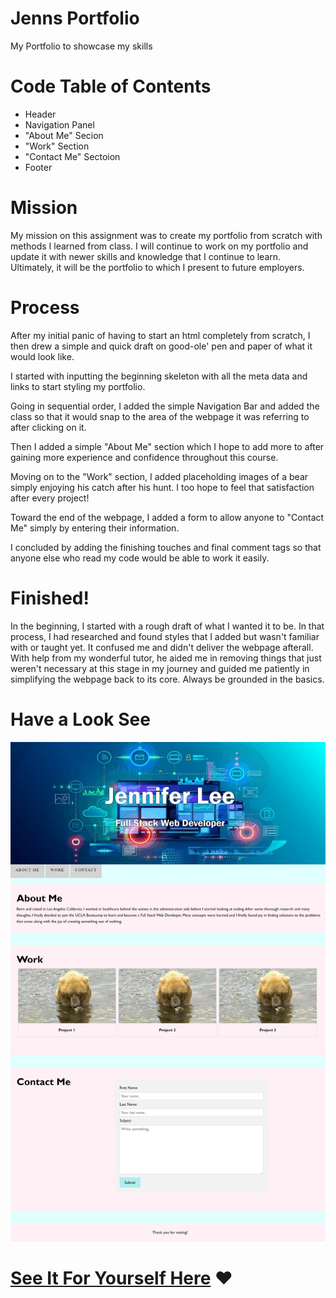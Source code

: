 # Jenns Portfolio
My Portfolio to showcase my skills


# Code Table of Contents

* Header
* Navigation Panel
* "About Me" Secion
* "Work" Section
* "Contact Me" Sectoion
* Footer

# Mission

My mission on this assignment was to create my portfolio from scratch with methods I learned from class. I will continue to work on my portfolio and update it with newer skills and knowledge that I continue to learn. Ultimately, it will be the portfolio to which I present to future employers.

# Process

After my initial panic of having to start an html completely from scratch, I then drew a simple and quick draft on good-ole' pen and paper of what it would look like.

I started with inputting the beginning skeleton with all the meta data and links to start styling my portfolio.

Going in sequential order, I added the simple Navigation Bar and added the class so that it would snap to the area of the webpage it was referring to after clicking on it.

Then I added a simple "About Me" section which I hope to add more to after gaining more experience and confidence throughout this course.

Moving on to the "Work" section, I added placeholding images of a bear simply enjoying his catch after his hunt. I too hope to feel that satisfaction after every project!

Toward the end of the webpage, I added a form to allow anyone to "Contact Me" simply by entering their information.

I concluded by adding the finishing touches and final comment tags so that anyone else who read my code would be able to work it easily.

# Finished!

In the beginning, I started with a rough draft of what I wanted it to be. In that process, I had researched and found styles that I added but wasn't familiar with or taught yet. It confused me and didn't deliver the webpage afterall. With help from my wonderful tutor, he aided me in removing things that just weren't necessary at this stage in my journey and guided me patiently in simplifying the webpage back to its core. Always be grounded in the basics.

# Have a Look See

![](./Assets/Images/portfolio-page.png)


# [See It For Yourself Here](https://jlee3883.github.io/Jenn-s-Portfolio/) ❤️️
